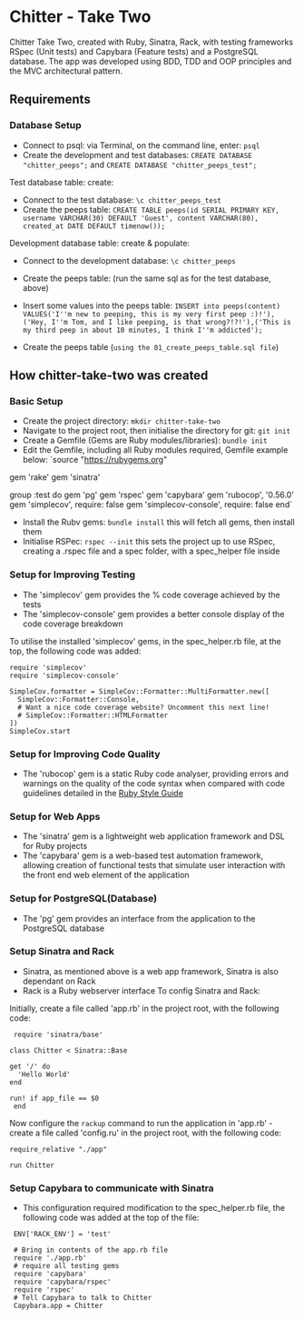 # Chitter - Take Two

Chitter Take Two, created with Ruby, Sinatra, Rack, with testing frameworks RSpec (Unit tests) and Capybara (Feature tests) and a PostgreSQL database.
The app was developed using BDD, TDD and OOP principles and the MVC architectural pattern.

## Requirements


### Database Setup
- Connect to psql: via Terminal, on the command line, enter: `psql`
- Create the development and test databases: `CREATE DATABASE "chitter_peeps";` and `CREATE DATABASE "chitter_peeps_test";`

Test database table: create:
- Connect to the test database: `\c chitter_peeps_test`
- Create the peeps table: `CREATE TABLE peeps(id SERIAL PRIMARY KEY, username VARCHAR(30) DEFAULT 'Guest', content VARCHAR(80), created_at DATE DEFAULT timenow());`

Development database table: create & populate:
- Connect to the development database: `\c chitter_peeps`
- Create the peeps table: (run the same sql as for the test database, above)
- Insert some values into the peeps table: `INSERT into peeps(content) VALUES('I''m new to peeping, this is my very first peep :)!'),('Hey, I''m Tom, and I like peeping, is that wrong?!?!'),('This is my third peep in about 10 minutes, I think I''m addicted');`

- Create the peeps table (`using the 01_create_peeps_table.sql file`)

## How chitter-take-two was created
### Basic Setup
- Create the project directory: `mkdir chitter-take-two`
- Navigate to the project root, then initialise the directory for git: `git init`
- Create a Gemfile (Gems are Ruby modules/libraries): `bundle init`
- Edit the Gemfile, including all Ruby modules required, Gemfile example below:
`source "https://rubygems.org"

gem 'rake'
gem 'sinatra'

group :test do
  gem 'pg'
  gem 'rspec'
  gem 'capybara'
  gem 'rubocop', '0.56.0'
  gem 'simplecov', require: false
  gem 'simplecov-console', require: false
end`
- Install the Rubv gems: `bundle install` this will fetch all gems, then install them
- Initialise RSPec: `rspec --init` this sets the project up to use RSpec, creating a .rspec file and a spec folder, with a spec_helper file inside

### Setup for Improving Testing
- The 'simplecov' gem provides the % code coverage achieved by the tests
- The 'simplecov-console' gem provides a better console display of the code coverage breakdown

To utilise the installed 'simplecov' gems, in the spec_helper.rb file, at the top, the following code was added:
```
require 'simplecov'
require 'simplecov-console'

SimpleCov.formatter = SimpleCov::Formatter::MultiFormatter.new([
  SimpleCov::Formatter::Console,
  # Want a nice code coverage website? Uncomment this next line!
  # SimpleCov::Formatter::HTMLFormatter
])
SimpleCov.start
```

### Setup for Improving Code Quality
- The 'rubocop' gem is a static Ruby code analyser, providing errors and warnings on the quality of the code syntax when compared with code guidelines detailed in the [Ruby Style Guide](https://github.com/rubocop-hq/ruby-style-guide)

### Setup for Web Apps
- The 'sinatra' gem is a lightweight web application framework and DSL for Ruby projects
- The 'capybara' gem is a web-based test automation framework, allowing creation of functional tests that simulate user interaction with the front end web element of the application

### Setup for PostgreSQL(Database)
- The 'pg' gem provides an interface from the application to the PostgreSQL database

### Setup Sinatra and Rack
 - Sinatra, as mentioned above is a web app framework, Sinatra is also dependant on Rack
 - Rack is a Ruby webserver interface
 To config Sinatra and Rack:

 Initially, create a file called 'app.rb' in the project root, with the following code:
```
 require 'sinatra/base'

class Chitter < Sinatra::Base

get '/' do 
  'Hello World' 
end

run! if app_file == $0
 end
```

Now configure the `rackup` command to run the application in 'app.rb' - create a file called 'config.ru' in the project root, with the following code:
```
require_relative "./app"

run Chitter
```
### Setup Capybara to communicate with Sinatra
 - This configuration required modification to the spec_helper.rb file, the following code was added at the top of the file:
```
 ENV['RACK_ENV'] = 'test'

 # Bring in contents of the app.rb file
 require './app.rb'
 # require all testing gems
 require 'capybara'
 require 'capybara/rspec'
 require 'rspec'
 # Tell Capybara to talk to Chitter
 Capybara.app = Chitter
```
